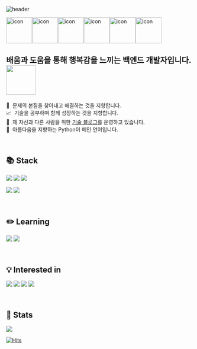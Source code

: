 ![header](https://capsule-render.vercel.app/api?type=waving&&color=0:40e0d0,50:ff8c00,100:ff0080&height=300&section=header&text=It%20is%20the%20Future&fontSize=60&fontColor=FFF&animation=fadeIn&fontAlignY=42)

<!-- 움직이는 기술스택 아이콘 -->
<div style="display: flex; align-items: flex-start;">
<img src="https://techstack-generator.vercel.app/python-icon.svg" alt="icon" width="70" height="70" /><img src="https://techstack-generator.vercel.app/django-icon.svg" alt="icon" width="70" height="70" /><img src="https://techstack-generator.vercel.app/restapi-icon.svg" alt="icon" width="70" height="70" /><img src="https://techstack-generator.vercel.app/github-icon.svg" alt="icon" width="70" height="70" /> <img src="https://techstack-generator.vercel.app/docker-icon.svg" alt="icon" width="70" height="70" /><img src="https://techstack-generator.vercel.app/aws-icon.svg" alt="icon" width="70" height="70" />
</div>

<!-- <img src="https://techstack-generator.vercel.app/docker-icon.svg" alt="icon" width="70" height="70" /><img src="https://techstack-generator.vercel.app/aws-icon.svg" alt="icon" width="70" height="70" /><img src="https://techstack-generator.vercel.app/nginx-icon.svg" alt="icon" width="70" height="70" /><img src="https://techstack-generator.vercel.app/mysql-icon.svg" alt="icon" width="70" height="70" /><img src="https://camo.githubusercontent.com/c208789cfe0e64cd8e39a3ed1f7e7a04e26e18132bd0dcd510f42a17ac8a3984/68747470733a2f2f63646e342e69636f6e66696e6465722e636f6d2f646174612f69636f6e732f72656469732d322f313435312f556e7469746c65642d322d3531322e706e67" alt="icon" width="60px" /> -->

## 배움과 도움을 통해 행복감을 느끼는 백엔드 개발자입니다.<img src="https://media.tenor.com/2VNVEWTZ16YAAAAj/anime-shinnosuke-nohara.gif" width="80px">

🎯 &nbsp;문제의 본질을 찾아내고 해결하는 것을 지향합니다. \
📈 &nbsp;기술을 공부하며 함께 성장하는 것을 지향합니다. \
📕 &nbsp;제 자신과 다른 사람을 위한 [기술 블로그](https://velog.io/@gaeng_man)를 운영하고 있습니다. \
🐍 &nbsp;아름다움을 지향하는 Python이 메인 언어입니다.
<!-- 📃 &nbsp;[이력서]()를 분기단위로 최신화하고 있습니다. -->

<br>

## 📚 Stack
<!-- 
<이미지 로고>
-->
<img src="https://img.shields.io/badge/python-3776AB?style=for-the-badge&logo=python&logoColor=white"> <img src="https://img.shields.io/badge/django-092E20?style=for-the-badge&logo=django&logoColor=white"> <img src="https://img.shields.io/badge/docker-2496ED?style=for-the-badge&logo=docker&logoColor=white">

<img src="https://img.shields.io/badge/javascript-F7DF1E?style=for-the-badge&logo=javascript&logoColor=white"> <img src="https://img.shields.io/badge/ajax-0769AD?style=for-the-badge&logo=jquery&logoColor=white">

<br>

## ✏️ Learning 
<img src="https://img.shields.io/badge/docker-2496ED?style=for-the-badge&logo=docker&logoColor=white"> <img src="https://img.shields.io/badge/aws-232F3E?style=for-the-badge&logo=amazon aws&logoColor=white"> 

<br>

## 💡 Interested in
<img src="https://img.shields.io/badge/fastapi-009688?style=for-the-badge&logo=fastapi&logoColor=white"> <img src="https://img.shields.io/badge/redis-DC382D?style=for-the-badge&logo=redis&logoColor=white"> <img src="https://img.shields.io/badge/webrtc-333333?style=for-the-badge&logo=webrtc&logoColor=white"> <img src="https://img.shields.io/badge/go-00ADD8?style=for-the-badge&logo=go&logoColor=white">

<br>

## 🎨 Stats

<img src="https://github-readme-stats.vercel.app/api?username=KimGyeongMin-KR&theme=radical&show_icons=true&count_private=true&include_all_commits=true">

[![Hits](https://hits.seeyoufarm.com/api/count/incr/badge.svg?url=https%3A%2F%2Fgithub.com%2FKimGyeongMin-KR%2FKimGyeongMin-KR&count_bg=%23278858&title_bg=%23348DC4&icon=python.svg&icon_color=%23E7E7E7&title=Welcome&edge_flat=false)](https://hits.seeyoufarm.com)
  
